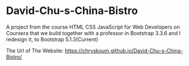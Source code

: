# David-Chu-s-China-Bistro
A project from the course HTML CSS JavaScript for Web Developers on Coursera that we build together with a professor in Bootstrap 3.3.6 and I redesign it, to Bootstrap 5.1.3(Current)

The Url of The Website: https://chryskoum.github.io/David-Chu-s-China-Bistro/
